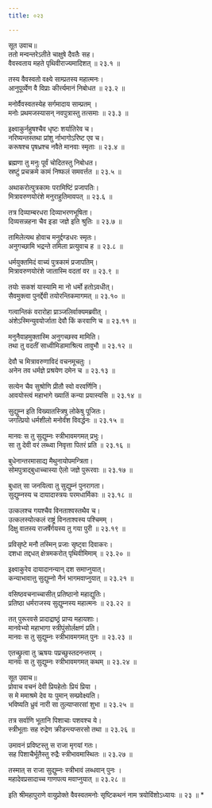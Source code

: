 ```yaml
---
title: ०२३

---
```

सूत उवाच॥  
ततो मन्वन्तरेऽतीते चाक्षुषे दैवतैः सह।  
वैवस्वताय महते पृथिवीराज्यमादिशत् ॥ २३.१ ॥  

तस्य वैवस्वतो वक्ष्ये साम्प्रतस्य महात्मनः।  
आनुपूर्व्येण वै विप्राः कीर्त्त्यमानं निबोधत ॥ २३.२ ॥  

मनोर्वैवस्वतस्येह सर्गमादाय साम्प्रतम् ।  
मनोः प्रथमजस्यासन् नवपुत्रास्तु तत्समाः ॥ २३.३ ॥  

इक्ष्वाकुर्नहुषश्चैव धृष्टः शर्यातिरेव च।  
नरिष्यन्तस्तथा प्रांशु र्नाभागोऽरिष्ट एव च।  
करूषश्च पृषध्रश्च नवैते मानवाः स्मृताः ॥ २३.४ ॥  

ब्रह्मणा तु मनुः पूर्वं चोदितस्तु निबोधत।  
स्रष्टुं प्रचक्रमे कामं निष्फलं समवर्त्तत ॥ २३.५ ॥  

अथाकरोत्पुत्रकामः परामिष्टिं प्रजापतिः।  
मित्रावरुणयोरंशे मनुराहुतिमावपत् ॥ २३.६ ॥  

तत्र दिव्याम्बरधरा दिव्याभरणभूषिता।  
दिव्यसन्नहना चैव इडा जज्ञे इति श्रुतिः ॥ २३.७ ॥  

तामिलेत्यथ होवाच मनुर्द्दण्डधरः स्मृतः।  
अनुगच्छामि भद्रन्ते तमिला प्रत्युवाच ह ॥ २३.८ ॥  

धर्मयुक्तमिदं वाच्यं पुत्रकामं प्रजापतिम्।  
मित्रावरुणयोरंशे जातास्मि वदतां वर ॥ २३.९ ॥  

तयोः सकशं यास्यामि मा नो धर्मो हतोऽवधीत्।  
सैवमुक्त्वा पुनर्द्देवी तयोरन्तिकमागमत् ॥ २३.१० ॥  

गत्वान्तिकं वरारोहा प्राञ्जलिर्वाक्यमब्रवीत् ।  
अंशेऽस्मिन्युवयोर्जाता देवौ किं करवाणि च ॥ २३.११ ॥  

मनुनैवाहमुक्तास्मि अनुगच्छस्व मामिति।  
तथा तु वदतीं साध्वीमिडामाश्रित्य तावुभौ ॥ २३.१२ ॥  

देवौ च मित्रावरुणाविदं वचनमूचतुः ।  
अनेन तव धर्मज्ञे प्रश्रयेण दमेन च ॥ २३.१३ ॥  

सत्येन चैव सुश्रोणि प्रीतौ स्वो वरवर्णिनि।  
आवयोस्त्वं महाभागे ख्यातिं कन्या प्रयास्यसि ॥ २३.१४ ॥  

सुद्युम्न इति विख्यातस्त्रिषु लोकेषु पूजितः।  
जगत्प्रियो धर्मशीलो मनोर्वंश विवर्द्धनः ॥ २३.१५ ॥  

मानवः स तु सुद्युम्नः स्त्रीभावमगमत् प्रभुः।  
सा तु देवी वरं लब्ध्वा निवृत्ता पितरं प्रति ॥ २३.१६ ॥  

बुधेनान्तरमासाद्य मैथुनायोपमन्त्रिता।  
सोमपुत्राद्बुधाच्चास्या ऐलो जज्ञे पुरूरवाः ॥ २३.१७ ॥  

बुधात् सा जनयित्वा तु सुद्युम्नं पुनरागता।  
सुद्युम्नस्य च दायादास्त्रयः परमधार्मिकाः ॥ २३.१८ ॥  

उत्कलश्च गयश्चैव विनताश्वस्तथैव च।  
उत्कलस्योत्कलं राष्ट्रं विनताश्वस्य पश्चिमम् ।  
दिक्षु वातस्य राजर्षेर्गयस्य तु गया पुरी ॥ २३.१९ ॥  

प्रविसृष्टे मनौ तस्मिन् प्रजाः सृष्ट्वा दिवाकरः।  
दशधा तद्दधत् क्षेत्रमकरोत् पृथिवीमिमाम् ॥ २३.२० ॥  

इक्ष्वाकुरेव दायादानन्यान् दश समाप्नुयात्।  
कन्याभावात्तु सुद्युम्नो नैनं भागमवाप्नुयात् ॥ २३.२१ ॥  

वसिष्ठवचनाच्चासीत् प्रतिष्ठानो महाद्युतिः।  
प्रतिष्ठा धर्मराजस्य सुद्युम्नस्य महात्मनः ॥ २३.२२ ॥  

तत् पुरूरवसे प्रादाद्राष्ठ्रं प्राप्य महायशाः।  
मानवेभ्यो महाभागा स्त्रीपुंसोर्लक्षणं प्रति।  
मानवः स तु सुद्युम्नः स्त्रीभावमगमत् पुनः ॥ २३.२३ ॥  

एतच्छ्रुत्वा तु ऋषयः पप्रच्छुस्तदनन्तरम् ।  
मानवः स तु सुद्युम्नः स्त्रीभावमगमत् कथम् ॥ २३.२४ ॥  

सूत उवाच॥  
प्रोवाच वचनं देवी प्रियहेतोः प्रियं प्रिया ।  
स मे ममाश्रमे देव यः पुमान् सम्प्रवेक्ष्यति।  
भविष्यति ध्रुवं नारी सा तुल्याप्सरसां शुभा ॥ २३.२५ ॥  

तत्र सर्वाणि भूतानि पिशाचाः पशवश्च ये।  
स्त्रीभूताः सह रुद्रेण क्रीडन्त्यप्सरसो तथा ॥ २३.२६ ॥  

उमावनं प्रविष्टस्तु स राजा मृगयां गतः।  
सह पिशाचैर्भूतैस्तु रुद्रैः स्त्रीभावमास्थितः ॥ २३.२७ ॥  

तस्मात् स राजा सुद्युम्नः स्त्रीभावं लब्धवान् पुनः ।  
महादेवप्रसादाच्च गाणपत्य मवाप्नुयात् ॥ २३.२८ ॥  

इति श्रीमहापुराणे वायुप्रोक्ते वैवस्वतमनोः सृष्टिकथनं नाम त्रयोविंशोऽध्यायः ॥ २३ ॥ *
